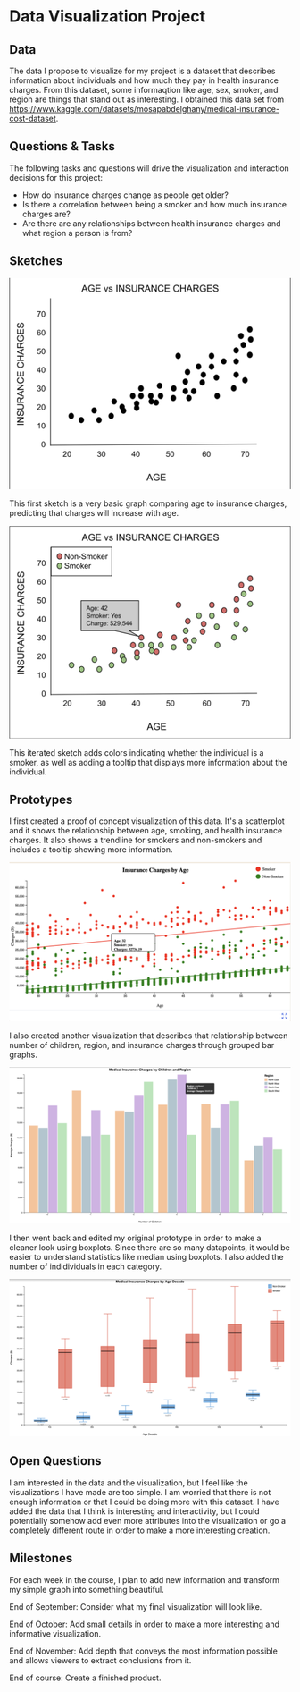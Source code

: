 # Data Visualization Project

## Data

The data I propose to visualize for my project is a dataset that describes information about individuals and how much they pay in health insurance charges. From this dataset, some informaqtion like age, sex, smoker, and region are things that stand out as interesting. I obtained this data set from https://www.kaggle.com/datasets/mosapabdelghany/medical-insurance-cost-dataset.


## Questions & Tasks

The following tasks and questions will drive the visualization and interaction decisions for this project:

 * How do insurance charges change as people get older?
 * Is there a correlation between being a smoker and how much insurance charges are?
 * Are there are any relationships between health insurance charges and what region a person is from?

## Sketches

![Sketch 1](Sketch1.png)

This first sketch is a very basic graph comparing age to insurance charges, predicting that charges will increase with age.

![Sketch 2](Sketch2.png)

This iterated sketch adds colors indicating whether the individual is a smoker, as well as adding a tooltip that displays more information about the individual.

## Prototypes

I first created a proof of concept visualization of this data. It's a scatterplot and it shows the relationship between age, smoking, and health insurance charges. It also shows a trendline for smokers and non-smokers and includes a tooltip showing more information.

![image](Prototype1.png)

I also created another visualization that describes that relationship between number of children, region, and insurance charges through grouped bar graphs.

![image](Prototype2.png)

I then went back and edited my original prototype in order to make a cleaner look using boxplots. Since there are so many datapoints, it would be easier to understand statistics like median using boxplots. I also added the number of indidividuals in each category.

![image](Prototype3.png)

## Open Questions

I am interested in the data and the visualization, but I feel like the visualizations I have made are too simple. I am worried that there is not enough information or that I could be doing more with this dataset. I have added the data that I think is interesting and interactivity, but I could potentially somehow add even more attributes into the visualization or go a completely different route in order to make a more interesting creation.

## Milestones

For each week in the course, I plan to add new information and transform my simple graph into something beautiful.

End of September: Consider what my final visualization will look like.

End of October: Add small details in order to make a more interesting and informative visualization.

End of November: Add depth that conveys the most information possible and allows viewers to extract conclusions from it.

End of course: Create a finished product.
